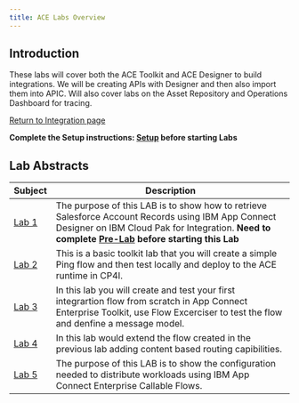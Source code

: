 ```yaml
---
title: ACE Labs Overview
---
```


## Introduction
These labs will cover both the ACE Toolkit and ACE Designer to build integrations. We will be creating APIs with Designer and then also import them into APIC.   Will also cover labs on the Asset Repository and Operations Dashboard for tracing. 

[Return to Integration page](/acelabs/Overview)

**Complete the Setup instructions:  [Setup](/acelabs/Updated-Pre-Lab) before starting Labs** 
## Lab Abstracts

|  Subject                            | Description                                            |                                                               
|-------------------------|-----------------------------------------|
| [Lab 1](/acelabs/Lab_1)       | The purpose of this LAB is to show how to retrieve Salesforce Account Records using IBM App Connect Designer on IBM Cloud Pak for Integration. **Need to complete [Pre-Lab](/acelabs/Updated-Pre-Lab/) before starting this Lab** 
| [Lab 2](/acelabs/Lab_2)       | This is a basic toolkit lab that you will create a simple Ping flow and then test locally and deploy to the ACE runtime in CP4I.
| [Lab 3](/acelabs/Lab_3)       | In this lab you will create and test your first integrartion flow from scratch in App Connect Enterprise Toolkit, use Flow Excerciser to test the flow and denfine a message model.
| [Lab 4](/acelabs/Lab_4)       | In this lab would extend the flow created in the previous lab adding content based routing capibilities.
| [Lab 5](/acelabs/Lab_5)       | The purpose of this LAB is to show the configuration needed to distribute workloads using IBM App Connect Enterprise Callable Flows.

